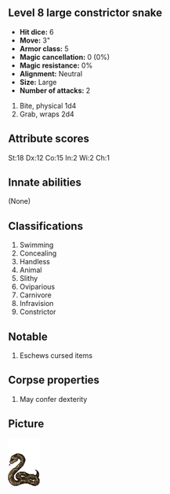 ## Level 8 large constrictor snake
- **Hit dice:** 6
- **Move:** 3"
- **Armor class:** 5
- **Magic cancellation:** 0 (0%)
- **Magic resistance:** 0%
- **Alignment:** Neutral
- **Size:** Large
- **Number of attacks:** 2
1. Bite, physical 1d4
2. Grab, wraps 2d4
## Attribute scores
St:18 Dx:12 Co:15 In:2 Wi:2 Ch:1
## Innate abilities
(None)
## Classifications
1. Swimming
2. Concealing
3. Handless
4. Animal
5. Slithy
6. Oviparious
7. Carnivore
8. Infravision
9. Constrictor
## Notable
1. Eschews cursed items
## Corpse properties
1. May confer dexterity
## Picture
![Python](https://github.com/hyvanmielenpelit/GnollHackTileSet/blob/main/Monsters/python/python.png)
